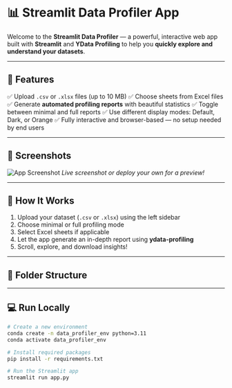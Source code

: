 # 📊 Streamlit Data Profiler App

Welcome to the **Streamlit Data Profiler** — a powerful, interactive web app built with **Streamlit** and **YData Profiling** to help you **quickly explore and understand your datasets**.

---

## 🚀 Features

✅ Upload `.csv` or `.xlsx` files (up to 10 MB)
✅ Choose sheets from Excel files
✅ Generate **automated profiling reports** with beautiful statistics
✅ Toggle between minimal and full reports
✅ Use different display modes: Default, Dark, or Orange
✅ Fully interactive and browser-based — no setup needed by end users

---

## 📸 Screenshots

![App Screenshot](https://streamlit.io/images/brand/streamlit-logo-primary-colormark-darktext.png)
*Live screenshot or deploy your own for a preview!*

---

## 🧠 How It Works

1. Upload your dataset (`.csv` or `.xlsx`) using the left sidebar
2. Choose minimal or full profiling mode
3. Select Excel sheets if applicable
4. Let the app generate an in-depth report using **ydata-profiling**
5. Scroll, explore, and download insights!

---

## 📂 Folder Structure


---

## 💻 Run Locally

```bash
# Create a new environment
conda create -n data_profiler_env python=3.11
conda activate data_profiler_env

# Install required packages
pip install -r requirements.txt

# Run the Streamlit app
streamlit run app.py

